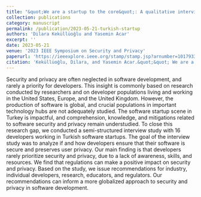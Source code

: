 ```yaml
---
title: "&quot;We are a startup to the core&quot;: A qualitative interview study on the security and privacy development practices in Turkish software startups"
collection: publications
category: manuscript
permalink: /publication/2023-05-21-turkish-startup
authors: 'Dilara Keküllüoğlu and Yasemin Acar'
excerpt: ''
date: 2023-05-21
venue: '2023 IEEE Symposium on Security and Privacy'
paperurl: 'https://ieeexplore.ieee.org/stamp/stamp.jsp?arnumber=10179339'
citation: 'Keküllüoğlu, Dilara, and Yasemin Acar.&quot;&quot; We are a startup to the core&quot;: A qualitative interview study on the security and privacy development practices in Turkish software startups.&quot; <i>2023 IEEE Symposium on Security and Privacy (SP)</i>. IEEE, 2023.'
---
```


Security and privacy are often neglected in software development, and rarely a priority for developers. This insight is commonly based on research conducted by researchers and on developer populations living and working in the United States, Europe, and the United Kingdom. However, the production of software is global, and crucial populations in important technology hubs are not adequately studied. The software startup scene in Turkey is impactful, and comprehension, knowledge, and mitigations related to software security and privacy remain understudied. To close this research gap, we conducted a semi-structured interview study with 16 developers working in Turkish software startups. The goal of the interview study was to analyze if and how developers ensure that their software is secure and preserves user privacy. Our main finding is that developers rarely prioritize security and privacy, due to a lack of awareness, skills, and resources. We find that regulations can make a positive impact on security and privacy. Based on the study, we issue recommendations for industry, individual developers, research, educators, and regulators. Our recommendations can inform a more globalized approach to security and privacy in software development.
